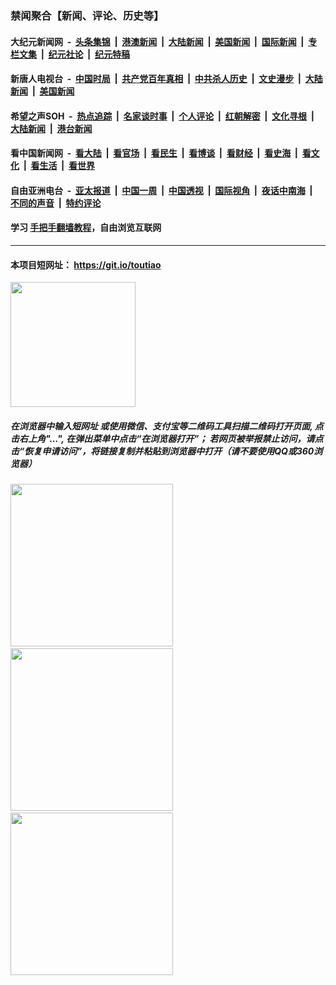 ### 禁闻聚合【新闻、评论、历史等】

#### 大纪元新闻网 &nbsp;-&nbsp; [头条集锦](indexes/E头条集锦.md?t=02162322) &nbsp;|&nbsp; [港澳新闻](indexes/E港澳新闻.md?t=02162322)  &nbsp;|&nbsp; [大陆新闻](indexes/E大陆新闻.md?t=02162322) &nbsp;|&nbsp; [美国新闻](indexes/E美国新闻.md?t=02162322) &nbsp;|&nbsp; [国际新闻](indexes/E国际新闻.md?t=02162322) &nbsp;|&nbsp; [专栏文集](indexes/E专栏文集.md?t=02162322) &nbsp;|&nbsp; [纪元社论](indexes/E纪元社论.md?t=02162322) &nbsp;|&nbsp; [纪元特稿](indexes/E纪元特稿.md?t=02162322) 

#### 新唐人电视台 &nbsp;-&nbsp; [中国时局](indexes/N中国时局.md?t=02162322) &nbsp;|&nbsp; [共产党百年真相](indexes/N共产党百年真相.md?t=02162322) &nbsp;|&nbsp; [中共杀人历史](indexes/N中共杀人历史.md?t=02162322) &nbsp;|&nbsp; [文史漫步](indexes/N文史漫步.md?t=02162322) &nbsp;|&nbsp; [大陆新闻](indexes/N大陆新闻.md?t=02162322) &nbsp;|&nbsp; [美国新闻](indexes/N美国新闻.md?t=02162322)

#### 希望之声SOH &nbsp;-&nbsp; [热点追踪](indexes/H热点追踪.md?t=02162322) &nbsp;|&nbsp; [名家谈时事](indexes/H名家谈时事.md?t=02162322) &nbsp;|&nbsp; [个人评论](indexes/H个人评论.md?t=02162322)  &nbsp;|&nbsp; [红朝解密](indexes/H红朝解密.md?t=02162322) &nbsp;|&nbsp; [文化寻根](indexes/H文化寻根.md?t=02162322) &nbsp;|&nbsp; [大陆新闻](indexes/H大陆新闻.md?t=02162322) &nbsp;|&nbsp; [港台新闻](indexes/H港台新闻.md?t=02162322)

#### 看中国新闻网 &nbsp;-&nbsp; [看大陆](indexes/S看大陆.md?t=02162322) &nbsp;|&nbsp; [看官场](indexes/S看官场.md?t=02162322) &nbsp;|&nbsp; [看民生](indexes/S看民生.md?t=02162322)  &nbsp;|&nbsp; [看博谈](indexes/S看博谈.md?t=02162322) &nbsp;|&nbsp; [看财经](indexes/S看财经.md?t=02162322) &nbsp;|&nbsp; [看史海](indexes/S看史海.md?t=02162322) &nbsp;|&nbsp; [看文化](indexes/S看文化.md?t=02162322) &nbsp;|&nbsp; [看生活](indexes/S看生活.md?t=02162322) &nbsp;|&nbsp; [看世界](indexes/S看世界.md?t=02162322)

#### 自由亚洲电台 &nbsp;-&nbsp; [亚太报道](indexes/R亚太报道.md?t=02162322) &nbsp;|&nbsp; [中国一周](indexes/R中国一周.md?t=02162322) &nbsp;|&nbsp; [中国透视](indexes/R中国透视.md?t=02162322)  &nbsp;|&nbsp; [国际视角](indexes/R国际视角.md?t=02162322) &nbsp;|&nbsp; [夜话中南海](indexes/R夜话中南海.md?t=02162322) &nbsp;|&nbsp; [不同的声音](indexes/R不同的声音.md?t=02162322) &nbsp;|&nbsp; [特约评论](indexes/R特约评论.md?t=02162322)

#### 学习 [手把手翻墙教程](https://github.com/gfw-breaker/guides/wiki)，自由浏览互联网

----

#### 本项目短网址： https://git.io/toutiao
<img src="https://raw.githubusercontent.com/gfw-breaker/banned-news/master/scripts/img/qr.png" width="200px"/>  

##### 在浏览器中输入短网址 或使用微信、支付宝等二维码工具扫描二维码打开页面, 点击右上角"...", 在弹出菜单中点击“在浏览器打开”； 若网页被举报禁止访问，请点击“恢复申请访问”，将链接复制并粘贴到浏览器中打开（请不要使用QQ或360浏览器）

<img src="https://raw.githubusercontent.com/gfw-breaker/banned-news/master/scripts/img/1.png" width="260px"/> &nbsp; <img src="https://raw.githubusercontent.com/gfw-breaker/banned-news/master/scripts/img/2.png" width="260px"/> &nbsp; <img src="https://raw.githubusercontent.com/gfw-breaker/banned-news/master/scripts/img/3.png" width="260px"/>
